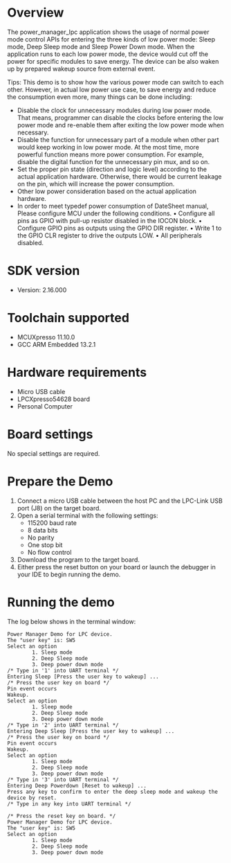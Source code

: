 Overview
========
The power_manager_lpc application shows the usage of normal power mode control APIs for entering the three kinds of
low power mode: Sleep mode, Deep Sleep mode and Sleep Power Down mode. When the application runs to each low power
mode, the device would cut off the power for specific modules to save energy. The device can be also waken up by
prepared wakeup source from external event.

 Tips:
 This demo is to show how the various power mode can switch to each other. However, in actual low power use case, to save energy and reduce the consumption even more, many things can be done including:
 - Disable the clock for unnecessary modules during low power mode. That means, programmer can disable the clocks before entering the low power mode and re-enable them after exiting the low power mode when necessary.
 - Disable the function for unnecessary part of a module when other part would keep working in low power mode. At the most time, more powerful function means more power consumption. For example, disable the digital function for the unnecessary pin mux, and so on.
 - Set the proper pin state (direction and logic level) according to the actual application hardware. Otherwise, there would be current leakage on the pin, which will increase the power consumption.
 - Other low power consideration based on the actual application hardware.
 - In order to meet typedef power consumption of DateSheet manual, Please configure MCU under the following conditions.
     • Configure all pins as GPIO with pull-up resistor disabled in the IOCON block.
     • Configure GPIO pins as outputs using the GPIO DIR register.
     • Write 1 to the GPIO CLR register to drive the outputs LOW.
     • All peripherals disabled.

SDK version
===========
- Version: 2.16.000

Toolchain supported
===================
- MCUXpresso  11.10.0
- GCC ARM Embedded  13.2.1

Hardware requirements
=====================
- Micro USB cable
- LPCXpresso54628 board
- Personal Computer

Board settings
==============
No special settings are required.

Prepare the Demo
================
1.  Connect a micro USB cable between the host PC and the LPC-Link USB port (J8) on the target board.
2.  Open a serial terminal with the following settings:
    - 115200 baud rate
    - 8 data bits
    - No parity
    - One stop bit
    - No flow control
3.  Download the program to the target board.
4.  Either press the reset button on your board or launch the debugger in your IDE to begin running the demo.

Running the demo
================
The log below shows in the terminal window:
~~~~~~~~~~~~~~~~~~~~~~~~~~~~~~~~~~~
Power Manager Demo for LPC device.
The "user key" is: SW5
Select an option
        1. Sleep mode
        2. Deep Sleep mode
        3. Deep power down mode
/* Type in '1' into UART terminal */
Entering Sleep [Press the user key to wakeup] ...
/* Press the user key on board */
Pin event occurs
Wakeup.
Select an option
        1. Sleep mode
        2. Deep Sleep mode
        3. Deep power down mode
/* Type in '2' into UART terminal */
Entering Deep Sleep [Press the user key to wakeup] ...
/* Press the user key on board */
Pin event occurs
Wakeup.
Select an option
        1. Sleep mode
        2. Deep Sleep mode
        3. Deep power down mode
/* Type in '3' into UART terminal */
Entering Deep Powerdown [Reset to wakeup] ...
Press any key to confirm to enter the deep sleep mode and wakeup the device by reset.
/* Type in any key into UART terminal */

/* Press the reset key on board. */
Power Manager Demo for LPC device.
The "user key" is: SW5
Select an option
        1. Sleep mode
        2. Deep Sleep mode
        3. Deep power down mode
~~~~~~~~~~~~~~~~~~~~~~~~~~~~~~~~~~~
